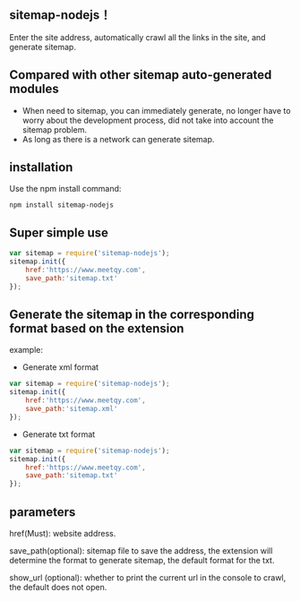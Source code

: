 ## sitemap-nodejs！
Enter the site address, automatically crawl all the links in the site, and generate sitemap.

## Compared with other sitemap auto-generated modules
* When need to sitemap, you can immediately generate, no longer have to worry about the development process, did not take into account the sitemap problem.
* As long as there is a network can generate sitemap.

## installation
Use the npm install command:
```hash
npm install sitemap-nodejs
```
## Super simple use
```javascript 
var sitemap = require('sitemap-nodejs');
sitemap.init({
	href:'https://www.meetqy.com',
	save_path:'sitemap.txt'
});
```

## Generate the sitemap in the corresponding format based on the extension
example:
* Generate xml format
```javascript
var sitemap = require('sitemap-nodejs');
sitemap.init({
    href:'https://www.meetqy.com',
    save_path:'sitemap.xml'
});
```
* Generate txt format
```javascript
var sitemap = require('sitemap-nodejs');
sitemap.init({
    href:'https://www.meetqy.com',
    save_path:'sitemap.txt'
});
```

## parameters
href(Must): website address.

save_path(optional): sitemap file to save the address, the extension will determine the format to generate sitemap, the default format for the txt.

show_url (optional): whether to print the current url in the console to crawl, the default does not open.
